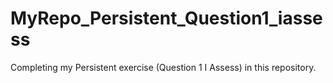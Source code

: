 # MyRepo_Persistent_Question1_iassess
Completing my Persistent exercise (Question 1 I Assess) in this repository. 

